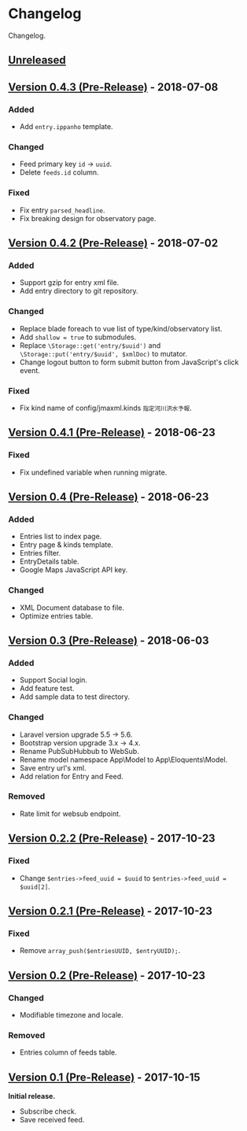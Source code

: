 # Changelog
Changelog.

## [Unreleased]

## [Version 0.4.3 (Pre-Release)][0.4.3] - 2018-07-08
### Added
- Add `entry.ippanho` template.

### Changed
- Feed primary key `id` -> `uuid`.
- Delete `feeds.id` column.

### Fixed
- Fix entry `parsed_headline`.
- Fix breaking design for observatory page.

## [Version 0.4.2 (Pre-Release)][0.4.2] - 2018-07-02
### Added
- Support gzip for entry xml file.
- Add entry directory to git repository.

### Changed
- Replace blade foreach to vue list of type/kind/observatory list.
- Add `shallow = true` to submodules.
- Replace `\Storage::get('entry/$uuid')` and `\Storage::put('entry/$uuid', $xmlDoc)` to mutator.
- Change logout button to form submit button from JavaScript's click event.

### Fixed
- Fix kind name of config/jmaxml.kinds `指定河川洪水予報`.

## [Version 0.4.1 (Pre-Release)][0.4.1] - 2018-06-23
### Fixed
- Fix undefined variable when running migrate.

## [Version 0.4 (Pre-Release)][0.4] - 2018-06-23
### Added
- Entries list to index page.
- Entry page & kinds template.
- Entries filter.
- EntryDetails table.
- Google Maps JavaScript API key.

### Changed
- XML Document database to file.
- Optimize entries table.

## [Version 0.3 (Pre-Release)][0.3] - 2018-06-03
### Added
- Support Social login.
- Add feature test.
- Add sample data to test directory.

### Changed
- Laravel version upgrade 5.5 -> 5.6.
- Bootstrap version upgrade 3.x -> 4.x.
- Rename PubSubHubbub to WebSub.
- Rename model namespace App\Model to App\Eloquents\Model.
- Save entry url's xml.
- Add relation for Entry and Feed.

### Removed
- Rate limit for websub endpoint.

## [Version 0.2.2 (Pre-Release)][0.2.2] - 2017-10-23
### Fixed
- Change `$entries->feed_uuid = $uuid` to `$entries->feed_uuid = $uuid[2]`.

## [Version 0.2.1 (Pre-Release)][0.2.1] - 2017-10-23
### Fixed
- Remove `array_push($entriesUUID, $entryUUID);`.

## [Version 0.2 (Pre-Release)][0.2] - 2017-10-23
### Changed
- Modifiable timezone and locale.

### Removed
- Entries column of feeds table.

## [Version 0.1 (Pre-Release)][0.1] - 2017-10-15
**Initial release.**
- Subscribe check.
- Save received feed.

[Unreleased]: https://github.com/kPherox/JMA-Publish-Sharer/compare/v0.4.3...develop
[0.4.3]: https://github.com/kPherox/JMA-Publish-Sharer/compare/v0.4.2...v0.4.3
[0.4.2]: https://github.com/kPherox/JMA-Publish-Sharer/compare/v0.4.1...v0.4.2
[0.4.1]: https://github.com/kPherox/JMA-Publish-Sharer/compare/v0.4...v0.4.1
[0.4]: https://github.com/kPherox/JMA-Publish-Sharer/compare/v0.3...v0.4
[0.3]: https://github.com/kPherox/JMA-Publish-Sharer/compare/v0.2.2...v0.3
[0.2.2]: https://github.com/kPherox/JMA-Publish-Sharer/compare/v0.2.1...v0.2.2
[0.2.1]: https://github.com/kPherox/JMA-Publish-Sharer/compare/v0.2...v0.2.1
[0.2]: https://github.com/kPherox/JMA-Publish-Sharer/compare/v0.1...v0.2
[0.1]: https://github.com/kPherox/JMA-Publish-Sharer/compare/3a2ef9c...v0.1

